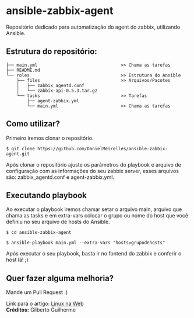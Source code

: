 # ansible-zabbix-agent
Repositório dedicado para automatização do agent do zabbix, utilizando Ansible.

## Estrutura do repositório:

```
├── main.yml                                >> Chama as tarefas
├── README.md
└── roles                                   >> Estrutura do Ansible
    ├── files                               >> Arquivos/Pacotes
    │   ├── zabbix_agentd.conf
    │   └── zabbix-api-0.5.3.tar.gz
    └── tasks                               >> Tarefas
        ├── agent-zabbix.yml
        └── main.yml                        >> Chama as tarefas
```

## Como utilizar?
Primeiro iremos clonar o repositório.

```
$ git clone https://github.com/DanielMeirelles/ansible-zabbix-agent.git
```
Após clonar o repositório ajuste os parâmetros do playbook e arquivo de configuração com as informações do seu zabbix server, esses arquivos são: zabbix_agentd.conf e agent-zabbix.yml.

## Executando playbook

Ao executar o playbook iremos chamar setar o arquivo main, arquivo que chama as tasks e em extra-vars colocar o grupo ou nome do host que você definiu no seu arquivo de hosts do Ansible.

```
$ cd ansible-zabbix-agent

$ ansible-playbook main.yml --extra-vars "hosts=grupodehosts"
```

Após executar o seu playbook, basta ir no fontend do zabbix e conferir o host lá! ;)  

## Quer fazer alguma melhoria?
Mande um Pull Request :)  

Link para o artigo: [Linux na Web](https://www.linuxnaweb.com/instalacao-automatizada-agente-zabbix-com-ansible/)  
**Créditos:**
Gilberto Guilherme
